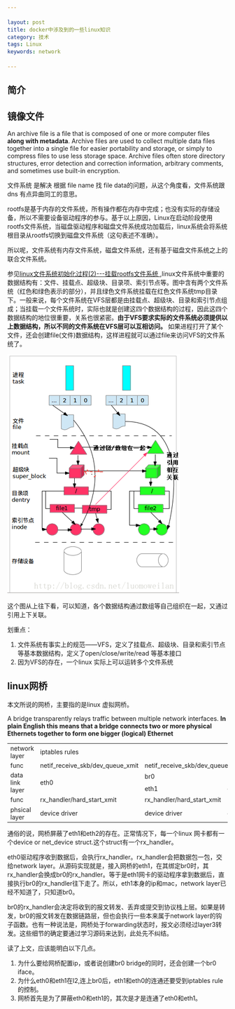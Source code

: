 ```yaml
---

layout: post
title: docker中涉及到的一些linux知识
category: 技术
tags: Linux
keywords: network 

---
```


## 简介

## 镜像文件

An archive file is a file that is composed of one or more computer files **along with metadata**. Archive files are used to collect multiple data files together into a single file for easier portability and storage, or simply to compress files to use less storage space. Archive files often store directory structures, error detection and correction information, arbitrary comments, and sometimes use built-in encryption.

文件系统 是解决 根据 file name 找 file data的问题，从这个角度看，文件系统跟dns 有点异曲同工的意思。

rootfs是基于内存的文件系统，所有操作都在内存中完成；也没有实际的存储设备，所以不需要设备驱动程序的参与。基于以上原因，Linux在启动阶段使用rootfs文件系统，当磁盘驱动程序和磁盘文件系统成功加载后，linux系统会将系统根目录从rootfs切换到磁盘文件系统（这句表述不准确）。

所以呢，文件系统有内存文件系统，磁盘文件系统，还有基于磁盘文件系统之上的联合文件系统。

参见[linux文件系统初始化过程(2)---挂载rootfs文件系统
](http://blog.csdn.net/luomoweilan/article/details/17894473),linux文件系统中重要的数据结构有：文件、挂载点、超级块、目录项、索引节点等。图中含有两个文件系统（红色和绿色表示的部分），并且绿色文件系统挂载在红色文件系统tmp目录下。一般来说，每个文件系统在VFS层都是由挂载点、超级块、目录和索引节点组成；当挂载一个文件系统时，实际也就是创建这四个数据结构的过程，因此这四个数据结构的地位很重要，关系也很紧密。**由于VFS要求实际的文件系统必须提供以上数据结构，所以不同的文件系统在VFS层可以互相访问。**
    如果进程打开了某个文件，还会创建file(文件)数据结构，这样进程就可以通过file来访问VFS的文件系统了。

![](/public/upload/linux/linux_fs.png)

这个图从上往下看，可以知道，各个数据结构通过数组等自己组织在一起，又通过引用上下关联。

划重点：

1. 文件系统有事实上的规范——VFS，定义了挂载点、超级块、目录和索引节点等基本数据结构，定义了open/close/write/read 等基本接口
2. 因为VFS的存在，一个linux 实际上可以运转多个文件系统


## linux网桥

本文所说的网桥，主要指的是linux 虚拟网桥。

A bridge transparently relays traffic between multiple network interfaces. **In plain English this means that a bridge connects two or more physical Ethernets together to form one bigger (logical) Ethernet** 


<table>
	<tr>
		<td>network layer</td>
		<td colspan="3">iptables rules</td>
	</tr>
	<tr>
		<td>func</td>
		<td>netif_receive_skb/dev_queue_xmit</td>
		<td colspan=2>netif_receive_skb/dev_queue_xmit</td>
	</tr>
	<tr>
		<td rowspan="2">data link layer</td>
		<td rowspan="2">eth0</td>
		<td colspan="2">br0</td>
	</tr>
	<tr>
		<td>eth1</td>
		<td>eth2</td>
	</tr>
	<tr>
		<td>func</td>
		<td>rx_handler/hard_start_xmit</td>
		<td>rx_handler/hard_start_xmit</td>
		<td>rx_handler/hard_start_xmit</td>
	</tr>
	<tr>
		<td>phsical layer</td>
		<td>device driver</td>
		<td>device driver</td>
		<td>device driver</td>
	</tr>
</table>

通俗的说，网桥屏蔽了eth1和eth2的存在。正常情况下，每一个linux 网卡都有一个device or net_device struct.这个struct有一个rx_handler。

eth0驱动程序收到数据后，会执行rx_handler。rx_handler会把数据包一包，交给network layer。从源码实现就是，接入网桥的eth1，在其绑定br0时，其rx_handler会换成br0的rx_handler。等于是eth1网卡的驱动程序拿到数据后，直接执行br0的rx_handler往下走了。所以，eth1本身的ip和mac，network layer已经不知道了，只知道br0。

br0的rx_handler会决定将收到的报文转发、丢弃或提交到协议栈上层。如果是转发，br0的报文转发在数据链路层，但也会执行一些本来属于network layer的钩子函数。也有一种说法是，网桥处于forwarding状态时，报文必须经过layer3转发。这些细节的确定要通过学习源码来达到，此处先不纠结。

读了上文，应该能明白以下几点。

1. 为什么要给网桥配置ip，或者说创建br0 bridge的同时，还会创建一个br0 iface。
2. 为什么eth0和eth1在l2,连上br0后，eth1和eth0的连通还要受到iptables rule的控制。
3. 网桥首先是为了屏蔽eth0和eth1的，其次是才是连通了eth0和eth1。